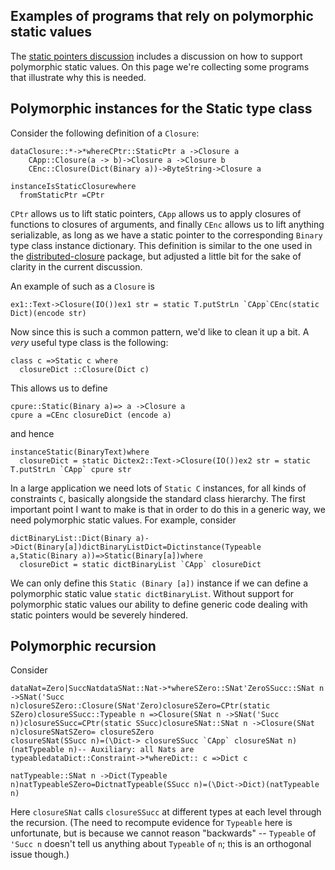 ## Examples of programs that rely on polymorphic static values


The [ static pointers discussion](https://ghc.haskell.org/trac/ghc/wiki/StaticPointers) includes a discussion on how to support polymorphic static values. On this page we're collecting some programs that illustrate why this is needed.

## Polymorphic instances for the Static type class


Consider the following definition of a `Closure`:

```
dataClosure::*->*whereCPtr::StaticPtr a ->Closure a
    CApp::Closure(a -> b)->Closure a ->Closure b
    CEnc::Closure(Dict(Binary a))->ByteString->Closure a

instanceIsStaticClosurewhere
  fromStaticPtr =CPtr
```

`CPtr` allows us to lift static pointers, `CApp` allows us to apply closures of functions to closures of arguments, and finally `CEnc` allows us to lift anything serializable, as long as we have a static pointer to the corresponding `Binary` type class instance dictionary. This definition is similar to the one used in the [ distributed-closure](http://hackage.haskell.org/package/distributed-closure) package, but adjusted a little bit for the sake of clarity in the current discussion.


An example of such as a `Closure` is

```
ex1::Text->Closure(IO())ex1 str = static T.putStrLn `CApp`CEnc(static Dict)(encode str)
```


Now since this is such a common pattern, we'd like to clean it up a bit. A *very* useful type class is the following:

```
class c =>Static c where
  closureDict ::Closure(Dict c)
```


This allows us to define

```
cpure::Static(Binary a)=> a ->Closure a
cpure a =CEnc closureDict (encode a)
```


and hence

```
instanceStatic(BinaryText)where
  closureDict = static Dictex2::Text->Closure(IO())ex2 str = static T.putStrLn `CApp` cpure str
```


In a large application we need lots of `Static C` instances, for all kinds of constraints `C`, basically alongside the standard class hierarchy. The first important point I want to make is that in order to do this in a generic way, we need polymorphic static values. For example, consider

```
dictBinaryList::Dict(Binary a)->Dict(Binary[a])dictBinaryListDict=Dictinstance(Typeable a,Static(Binary a))=>Static(Binary[a])where
  closureDict = static dictBinaryList `CApp` closureDict
```


We can only define this `Static (Binary [a])` instance if we can define a polymorphic static value `static dictBinaryList`. Without support for polymorphic static values our ability to define generic code dealing with static pointers would be severely hindered.

## Polymorphic recursion


Consider

```
dataNat=Zero|SuccNatdataSNat::Nat->*whereSZero::SNat'ZeroSSucc::SNat n ->SNat('Succ n)closureSZero::Closure(SNat'Zero)closureSZero=CPtr(static SZero)closureSSucc::Typeable n =>Closure(SNat n ->SNat('Succ n))closureSSucc=CPtr(static SSucc)closureSNat::SNat n ->Closure(SNat n)closureSNatSZero= closureSZero
closureSNat(SSucc n)=(\Dict-> closureSSucc `CApp` closureSNat n)(natTypeable n)-- Auxiliary: all Nats are typeabledataDict::Constraint->*whereDict:: c =>Dict c

natTypeable::SNat n ->Dict(Typeable n)natTypeableSZero=DictnatTypeable(SSucc n)=(\Dict->Dict)(natTypeable n)
```


Here `closureSNat` calls `closureSSucc` at different types at each level through the recursion. (The need to recompute evidence for `Typeable` here is unfortunate, but is because we cannot reason "backwards" -- `Typeable` of `'Succ n` doesn't tell us anything about `Typeable` of `n`; this is an orthogonal issue though.)
